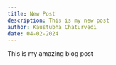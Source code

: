 ```yaml
---
title: New Post
description: This is my new post
author: Kaustubha Chaturvedi
date: 04-02-2024
---
```


This is my amazing blog post

